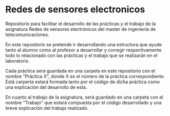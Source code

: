 # Redes de sensores electronicos
Repositorio para facilitar el desarrollo de las prácticas y el trabajo de la asignatura Redes de sensores electrónicos del master de ingeniería de telecomunicaciones.

En este repositorio se pretende ir desarrollando una estructura que ayude tanto al alumno como al profesor a desarrollar y corregir respectivamente todo lo relacionado con las prácticas y el trabajo que se realizarán en el laboratorio.

Cada práctica será guardada en una carpeta en este repositorio con el nombre "Práctica X", donde X es el número de la práctica correspondiente. Está carperta estará formada tanto por el código de dicha práctica como una explicación del desarrollo de esta. 

En cuanto al trabajo de la asignatura, será guardado en una carpeta con el nombre "Trabajo" que estará compuesta por el código desarrollado y una breve explicación del trabajo realizado.
